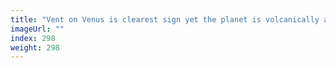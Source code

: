 ```yaml
---
title: "Vent on Venus is clearest sign yet the planet is volcanically active"
imageUrl: ""
index: 298
weight: 298
---
```

